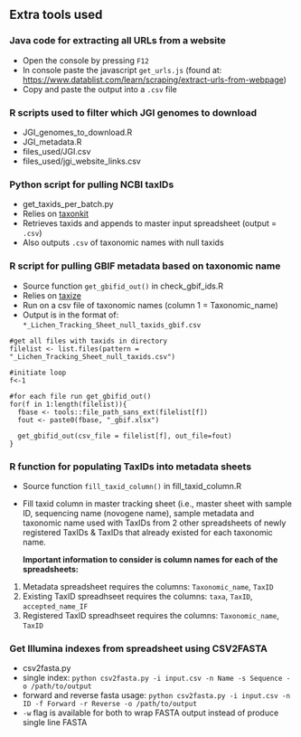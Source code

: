 ## Extra tools used

### Java code for extracting all URLs from a website

- Open the console by pressing `F12`
- In console paste the javascript `get_urls.js` (found at: https://www.datablist.com/learn/scraping/extract-urls-from-webpage)
- Copy and paste the output into a `.csv` file
  
### R scripts used to filter which JGI genomes to download
- JGI_genomes_to_download.R
- JGI_metadata.R
- files_used/JGI.csv
- files_used/jgi_website_links.csv

### Python script for pulling NCBI taxIDs 
- get_taxids_per_batch.py
- Relies on [taxonkit](https://bioinf.shenwei.me/taxonkit/)
- Retrieves taxids and appends to master input spreadsheet (output = `.csv`)
- Also outputs `.csv` of taxonomic names with null taxids


### R script for pulling GBIF metadata based on taxonomic name 
- Source function `get_gbifid_out()` in check_gbif_ids.R
- Relies on [taxize](https://cran.r-project.org/package=taxize)
- Run on a csv file of taxonomic names (column 1 = Taxonomic_name)
- Output is in the format of: `*_Lichen_Tracking_Sheet_null_taxids_gbif.csv`

```
#get all files with taxids in directory
filelist <- list.files(pattern = "_Lichen_Tracking_Sheet_null_taxids.csv")

#initiate loop
f<-1

#for each file run get_gbifid_out() 
for(f in 1:length(filelist)){
  fbase <- tools::file_path_sans_ext(filelist[f])
  fout <- paste0(fbase, "_gbif.xlsx")
  
  get_gbifid_out(csv_file = filelist[f], out_file=fout)
}
```


### R function for populating TaxIDs into metadata sheets
- Source function `fill_taxid_column()` in fill_taxid_column.R
- Fill taxid column in master tracking sheet (i.e., master sheet with sample ID, sequencing name (novogene name), sample metadata and taxonomic name used with TaxIDs from 2 other spreadsheets of newly registered TaxIDs & TaxIDs that already existed for each taxonomic name.

    **Important information to consider is column names for each of the spreadsheets:**
1. Metadata spreadsheet requires the columns: `Taxonomic_name`, `TaxID`
2. Existing TaxID spreadhseet requires the columns: `taxa`, `TaxID`, `accepted_name_IF`
3. Registered TaxID spreadhseet requires the columns: `Taxonomic_name`, `TaxID`


### Get Illumina indexes from spreadsheet using CSV2FASTA
- csv2fasta.py
- single index: `python csv2fasta.py -i input.csv -n Name -s Sequence -o /path/to/output`
- forward and reverse fasta usage: `python csv2fasta.py -i input.csv -n ID -f Forward -r Reverse -o /path/to/output`
- `-w` flag is available for both to wrap FASTA output instead of produce single line FASTA
